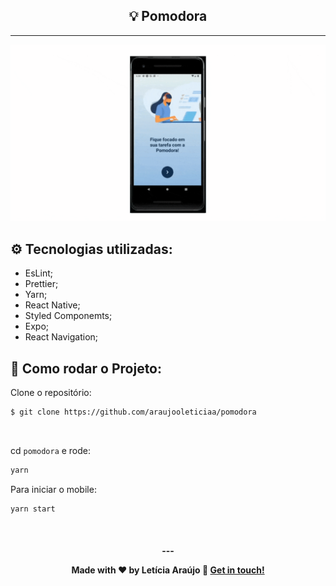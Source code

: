 <h2 align="center">💡 Pomodora </h2>

<hr/>

![Farmers Market Finder Demo](gif.gif)


## ⚙️ Tecnologias utilizadas:

- EsLint;
- Prettier;
- Yarn;
- React Native;
- Styled Componemts;
- Expo;
- React Navigation;

## 🏁 Como rodar o Projeto:

Clone o repositório:

```bash
$ git clone https://github.com/araujooleticiaa/pomodora
```
<br/>

cd `pomodora` e rode:

```bash
yarn
```
Para iniciar o mobile:

```bash
yarn start
```

<br/>

<h4 align="center">
  ---

Made with ♥ by Letícia Araújo :wave: [Get in touch!](https://www.linkedin.com/in/leticiaa-araujoo/)
</h4>
<br/>


